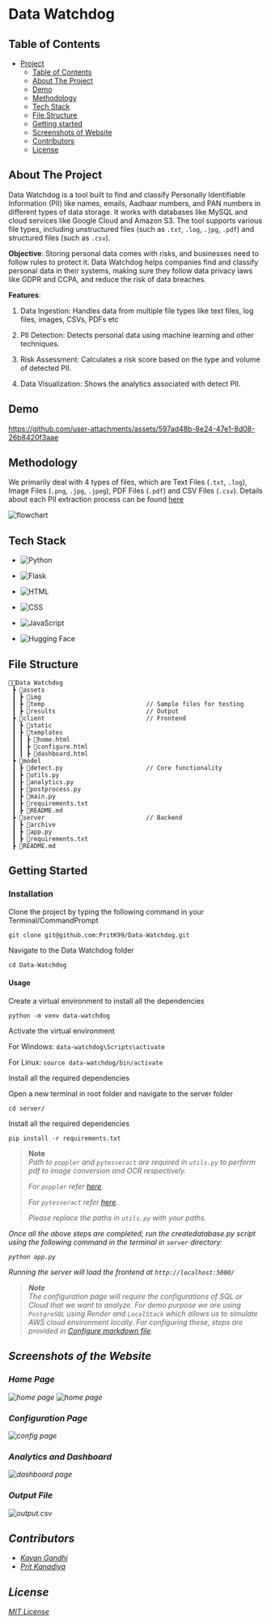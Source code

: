# Data Watchdog

## Table of Contents

- [Project](#data-watchdog)
  - [Table of Contents](#table-of-contents)
  - [About The Project](#about-the-project)
  - [Demo](#demo)
  - [Methodology](#methodology)
  - [Tech Stack](#tech-stack)
  - [File Structure](#file-structure)
  - [Getting started](#getting-started)
  - [Screenshots of Website](#screenshots-of-the-website)
  - [Contributors](#contributors)
  - [License](#license)

## About The Project

Data Watchdog is a tool built to find and classify Personally Identifiable Information (PII) like names, emails, Aadhaar numbers, and PAN numbers in different types of data storage. It works with databases like MySQL and cloud services like Google Cloud and Amazon S3. The tool supports various file types, including unstructured files (such as `.txt`, `.log`, `.jpg`, `.pdf`) and structured files (such as `.csv`). 

**Objective**: Storing personal data comes with risks, and businesses need to follow rules to protect it. Data Watchdog helps companies find and classify personal data in their systems, making sure they follow data privacy laws like GDPR and CCPA, and reduce the risk of data breaches.

**Features**: 

1. Data Ingestion: Handles data from multiple file types like text files, log files, images, CSVs, PDFs etc

2. PII Detection: Detects personal data using machine learning and other techniques.

3. Risk Assessment: Calculates a risk score based on the type and volume of detected PII.

4. Data Visualization: Shows the analytics associated with detect PII.

## Demo

https://github.com/user-attachments/assets/597ad48b-8e24-47e1-8d08-26b8420f3aae

## Methodology

We primarily deal with 4 types of files, which are Text Files (`.txt`, `.log`), Image Files (`.png`, `.jpg`, `.jpeg`), PDF Files (`.pdf`) and CSV Files (`.csv`). Details about each PII extraction process can be found <a href="model/README.md">here</a>

<img src="assets/img/flowchart.png" alt="flowchart">

## Tech Stack

- ![Python](https://img.shields.io/badge/Python-3776AB?style=for-the-badge&logo=python&logoColor=white)

- ![Flask](https://img.shields.io/badge/Flask-000000?style=for-the-badge&logo=flask&logoColor=white)

- ![HTML](https://img.shields.io/badge/HTML5-E34F26?style=for-the-badge&logo=html5&logoColor=white)

- ![CSS](https://img.shields.io/badge/CSS3-1572B6?style=for-the-badge&logo=css3&logoColor=white)

- ![JavaScript](https://img.shields.io/badge/JavaScript-F7DF1E?style=for-the-badge&logo=javascript&logoColor=black)

- ![Hugging Face](https://img.shields.io/badge/Hugging%20Face-FFD43B?style=for-the-badge&logo=hugging-face&logoColor=white)

## File Structure
```
👨‍💻Data Watchdog
 ┣ 📂assets
 ┃ ┣ 📂img          
 ┃ ┣ 📂temp                            // Sample files for testing
 ┃ ┣ 📂results                         // Output
 ┣ 📂client                            // Frontend        
 ┃ ┣ 📂static    
 ┃ ┣ 📂templates    
 ┃ ┃ ┣ 📄home.html
 ┃ ┃ ┣ 📄configure.html
 ┃ ┃ ┣ 📄dashboard.html                            
 ┣ 📂model                                      
 ┃ ┣ 📄detect.py                       // Core functionality
 ┃ ┣ 📄utils.py 
 ┃ ┣ 📄analytics.py
 ┃ ┣ 📄postprocess.py
 ┃ ┣ 📄main.py
 ┃ ┣ 📄requirements.txt
 ┃ ┣ 📄README.md            
 ┣ 📂server                            // Backend 
 ┃ ┣ 📂archive  
 ┃ ┣ 📄app.py  
 ┃ ┣ 📄requirements.txt      
 ┣ 📄README.md
``` 

## Getting Started

### Installation

Clone the project by typing the following command in your Terminal/CommandPrompt

```
git clone git@github.com:PritK99/Data-Watchdog.git
```
Navigate to the Data Watchdog folder

```
cd Data-Watchdog
```

#### Usage

Create a virtual environment to install all the dependencies

```
python -m venv data-watchdog
```

Activate the virtual environment

For Windows: ```data-watchdog\Scripts\activate```

For Linux: ```source data-watchdog/bin/activate```

Install all the required dependencies

Open a new terminal in root folder and navigate to the server folder

```
cd server/
```

Install all the required dependencies

```
pip install -r requirements.txt
```

> **Note** <br>
> <i>Path to `poppler` and `pytesseract` are required in `utils.py` to perform pdf to image conversion and OCR respectively.
>
> For `poppler` refer <a href="https://github.com/oschwartz10612/poppler-windows/releases/tag/v24.07.0-0">here</a>.
>
> For `pytesseract` refer <a href="https://tesseract-ocr.github.io/tessdoc/Installation.html">here</a>.
>
> Please replace the paths in `utils.py` with your paths.
>

Once all the above steps are completed, run the createdatabase.py script using the following command in the terminal in `server` directory:

```
python app.py  
```

Running the server will load the frontend at `http://localhost:5000/`

> **Note** <br>
><i>The configuration page will require the configurations of SQL or Cloud that we want to analyze. For demo purpose we are using `PostgreSQL` using Render and `LocalStack` which allows us to simulate AWS cloud environment locally. For configuring these, steps are provided in <a href="Configure.md">Configure markdown file</a>.</i>

## Screenshots of the Website

### Home Page

<img src="assets/img/home page 1.png" alt="home page">

<img src="assets/img/home page 2.png" alt="home page">

### Configuration Page

<img src="assets/img/config page.png" alt="config page">

### Analytics and Dashboard

<img src="assets/img/dashboard.png" alt="dashboard page">

### Output File

<img src="assets/img/download.png" alt="output.csv">

## Contributors

- [Kavan Gandhi](https://github.com/KGan31)
- [Prit Kanadiya](https://github.com/PritK99)

## License
[MIT License](https://opensource.org/licenses/MIT)
